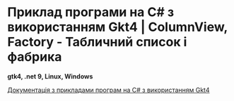 # Приклад програми на С# з використанням Gkt4 | ColumnView, Factory - Табличний список і фабрика
<b>gtk4, .net 9, Linux, Windows</b> <br/>

[ Документація з прикладами програм на С# з використанням Gkt4 ](https://accounting.org.ua/watch/section/news/code-00000020)